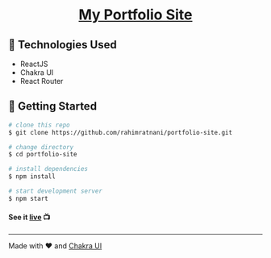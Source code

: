 <p align="center">
  <a href="https://rahimratnani.com">
    <h1 align="center">My Portfolio Site</h1>
  </a>
</p> 



## :wrench: Technologies Used
- ReactJS
- Chakra UI
- React Router

## :rocket: Getting Started
```bash
# clone this repo
$ git clone https://github.com/rahimratnani/portfolio-site.git

# change directory
$ cd portfolio-site

# install dependencies
$ npm install

# start development server
$ npm start
```

#### See it [live](https://anzarali.netlify.app/) :tv:

----
Made with :heart: and [Chakra UI](https://chakra-ui.com/)
